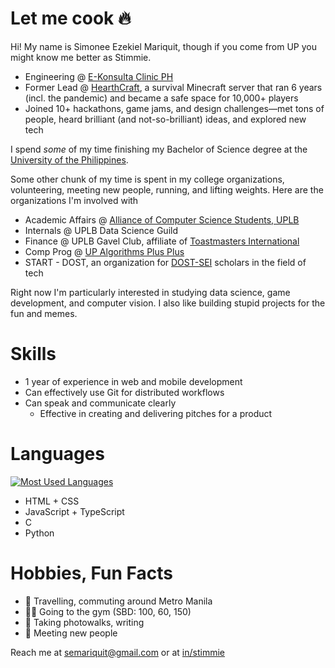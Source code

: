 # Let me cook 🔥

Hi! My name is Simonee Ezekiel Mariquit, though if you come from UP you might know me better as Stimmie. 
- Engineering @ [E-Konsulta Clinic PH](https://www.ekonsultaclinic.ph/)
- Former Lead @ [HearthCraft](https://hearthcraft.net), a survival Minecraft server that ran 6 years (incl. the pandemic) and became a safe space for 10,000+ players
- Joined 10+ hackathons, game jams, and design challenges—met tons of people, heard brilliant (and not-so-brilliant) ideas, and explored new tech 

I spend _some_ of my time finishing my Bachelor of Science degree at the [University of the Philippines](https://up.edu.ph/). 

Some other chunk of my time is spent in my college organizations, volunteering, meeting new people, running, and lifting weights. Here are the organizations I'm involved with
- Academic Affairs @ [Alliance of Computer Science Students, UPLB](https://v2.acssuplb.org/)
- Internals @ UPLB Data Science Guild
- Finance @ UPLB Gavel Club, affiliate of [Toastmasters International](https://www.toastmasters.org/)
- Comp Prog @ [UP Algorithms Plus Plus](https://github.com/UP-Algorithm-Plus-Plus)
- START - DOST, an organization for [DOST-SEI](https://sei.dost.gov.ph/) scholars in the field of tech

Right now I'm particularly interested in studying data science, game development, and computer vision. I also like building stupid projects for the fun and memes. 

# Skills
- 1 year of experience in web and mobile development
- Can effectively use Git for distributed workflows
- Can speak and communicate clearly
  - Effective in creating and delivering pitches for a product

# Languages
[![Most Used Languages](https://github-readme-stats.vercel.app/api/top-langs/?username=smmariquit&theme=radical)](https://github.com/anuraghazra/github-readme-stats)
- HTML + CSS
- JavaScript + TypeScript
- C
- Python

# Hobbies, Fun Facts
- 🚌 Travelling, commuting around Metro Manila
- 🏋️‍♀️ Going to the gym (SBD: 100, 60, 150)
- 📃 Taking photowalks, writing
- 🤝 Meeting new people 

Reach me at semariquit@gmail.com or at [in/stimmie](https://www.linkedin.com/in/stimmie/)
